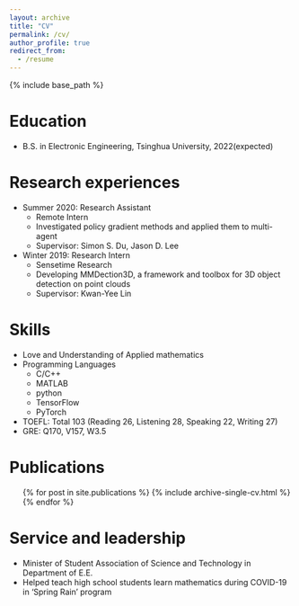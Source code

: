 ```yaml
---
layout: archive
title: "CV"
permalink: /cv/
author_profile: true
redirect_from:
  - /resume
---
```


{% include base_path %}

Education
======
* B.S. in Electronic Engineering, Tsinghua University, 2022(expected)

Research experiences
======
* Summer 2020: Research Assistant
  * Remote Intern
  * Investigated policy gradient methods and applied them to multi-agent
  * Supervisor:  Simon S. Du, Jason D. Lee
* Winter 2019: Research Intern
  * Sensetime Research
  * Developing MMDection3D, a framework and toolbox for 3D object detection on point clouds
  * Supervisor:  Kwan-Yee Lin

  
Skills
======
* Love and Understanding of Applied mathematics
* Programming Languages
  * C/C++
  * MATLAB
  * python
  * TensorFlow
  * PyTorch
* TOEFL: Total 103 (Reading 26, Listening 28, Speaking 22, Writing 27)
* GRE:   Q170, V157, W3.5

Publications
======
  <ul>{% for post in site.publications %}
    {% include archive-single-cv.html %}
  {% endfor %}</ul>
  
Service and leadership
======
* Minister of Student Association of Science and Technology in Department of E.E.
* Helped teach high school students learn mathematics during COVID-19 in ‘Spring Rain’ program

